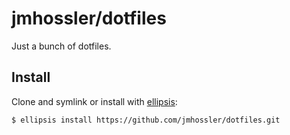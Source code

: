 # jmhossler/dotfiles
Just a bunch of dotfiles.

## Install
Clone and symlink or install with [ellipsis][ellipsis]:

```
$ ellipsis install https://github.com/jmhossler/dotfiles.git
```

[ellipsis]: http://ellipsis.sh
